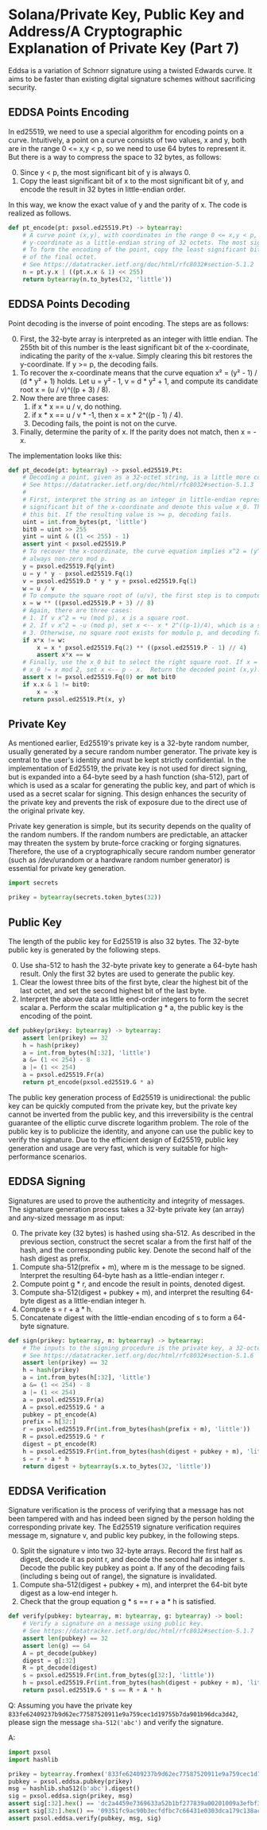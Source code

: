 # Solana/Private Key, Public Key and Address/A Cryptographic Explanation of Private Key (Part 7)

Eddsa is a variation of Schnorr signature using a twisted Edwards curve. It aims to be faster than existing digital signature schemes without sacrificing security.

## EDDSA Points Encoding

In ed25519, we need to use a special algorithm for encoding points on a curve. Intuitively, a point on a curve consists of two values, x and y, both are in the range 0 <= x,y < p, so we need to use 64 bytes to represent it. But there is a way to compress the space to 32 bytes, as follows:

0. Since y < p, the most significant bit of y is always 0.
0. Copy the least significant bit of x to the most significant bit of y, and encode the result in 32 bytes in little-endian order.

In this way, we know the exact value of y and the parity of x. The code is realized as follows.

```py
def pt_encode(pt: pxsol.ed25519.Pt) -> bytearray:
    # A curve point (x,y), with coordinates in the range 0 <= x,y < p, is coded as follows. First, encode the
    # y-coordinate as a little-endian string of 32 octets. The most significant bit of the final octet is always zero.
    # To form the encoding of the point, copy the least significant bit of the x-coordinate to the most significant bit
    # of the final octet.
    # See https://datatracker.ietf.org/doc/html/rfc8032#section-5.1.2
    n = pt.y.x | ((pt.x.x & 1) << 255)
    return bytearray(n.to_bytes(32, 'little'))
```

## EDDSA Points Decoding

Point decoding is the inverse of point encoding. The steps are as follows:

0. First, the 32-byte array is interpreted as an integer with little endian. The 255th bit of this number is the least significant bit of the x-coordinate, indicating the parity of the x-value. Simply clearing this bit restores the y-coordinate. If y >= p, the decoding fails.
0. To recover the x-coordinate means that the curve equation x² = (y² - 1) / (d * y² + 1) holds. Let u = y² - 1, v = d * y² + 1, and compute its candidate root x = (u / v)^((p + 3) / 8).
0. Now there are three cases:
    1. if x * x == u / v, do nothing.
    2. if x * x == u / v * -1, then x = x * 2^((p - 1) / 4).
    3. Decoding fails, the point is not on the curve.
0. Finally, determine the parity of x. If the parity does not match, then x = -x.

The implementation looks like this:

```py
def pt_decode(pt: bytearray) -> pxsol.ed25519.Pt:
    # Decoding a point, given as a 32-octet string, is a little more complicated.
    # See https://datatracker.ietf.org/doc/html/rfc8032#section-5.1.3
    #
    # First, interpret the string as an integer in little-endian representation. Bit 255 of this number is the least
    # significant bit of the x-coordinate and denote this value x_0. The y-coordinate is recovered simply by clearing
    # this bit. If the resulting value is >= p, decoding fails.
    uint = int.from_bytes(pt, 'little')
    bit0 = uint >> 255
    yint = uint & ((1 << 255) - 1)
    assert yint < pxsol.ed25519.P
    # To recover the x-coordinate, the curve equation implies x^2 = (y^2 - 1) / (d y^2 + 1) (mod p). The denominator is
    # always non-zero mod p.
    y = pxsol.ed25519.Fq(yint)
    u = y * y - pxsol.ed25519.Fq(1)
    v = pxsol.ed25519.D * y * y + pxsol.ed25519.Fq(1)
    w = u / v
    # To compute the square root of (u/v), the first step is to compute the candidate root x = (u/v)^((p+3)/8).
    x = w ** ((pxsol.ed25519.P + 3) // 8)
    # Again, there are three cases:
    # 1. If v x^2 = +u (mod p), x is a square root.
    # 2. If v x^2 = -u (mod p), set x <-- x * 2^((p-1)/4), which is a square root.
    # 3. Otherwise, no square root exists for modulo p, and decoding fails.
    if x*x != w:
        x = x * pxsol.ed25519.Fq(2) ** ((pxsol.ed25519.P - 1) // 4)
        assert x*x == w
    # Finally, use the x_0 bit to select the right square root. If x = 0, and x_0 = 1, decoding fails. Otherwise, if
    # x_0 != x mod 2, set x <-- p - x.  Return the decoded point (x,y).
    assert x != pxsol.ed25519.Fq(0) or not bit0
    if x.x & 1 != bit0:
        x = -x
    return pxsol.ed25519.Pt(x, y)
```

## Private Key

As mentioned earlier, Ed25519's private key is a 32-byte random number, usually generated by a secure random number generator. The private key is central to the user's identity and must be kept strictly confidential. In the implementation of Ed25519, the private key is not used for direct signing, but is expanded into a 64-byte seed by a hash function (sha-512), part of which is used as a scalar for generating the public key, and part of which is used as a secret scalar for signing. This design enhances the security of the private key and prevents the risk of exposure due to the direct use of the original private key.

Private key generation is simple, but its security depends on the quality of the random numbers. If the random numbers are predictable, an attacker may threaten the system by brute-force cracking or forging signatures. Therefore, the use of a cryptographically secure random number generator (such as /dev/urandom or a hardware random number generator) is essential for private key generation.

```py
import secrets

prikey = bytearray(secrets.token_bytes(32))
```

## Public Key

The length of the public key for Ed25519 is also 32 bytes. The 32-byte public key is generated by the following steps.

0. Use sha-512 to hash the 32-byte private key to generate a 64-byte hash result. Only the first 32 bytes are used to generate the public key.
0. Clear the lowest three bits of the first byte, clear the highest bit of the last octet, and set the second highest bit of the last byte.
0. Interpret the above data as little end-order integers to form the secret scalar a. Perform the scalar multiplication g * a, the public key is the encoding of the point.


```py
def pubkey(prikey: bytearray) -> bytearray:
    assert len(prikey) == 32
    h = hash(prikey)
    a = int.from_bytes(h[:32], 'little')
    a &= (1 << 254) - 8
    a |= (1 << 254)
    a = pxsol.ed25519.Fr(a)
    return pt_encode(pxsol.ed25519.G * a)
```

The public key generation process of Ed25519 is unidirectional: the public key can be quickly computed from the private key, but the private key cannot be inverted from the public key, and this irreversibility is the central guarantee of the elliptic curve discrete logarithm problem. The role of the public key is to publicize the identity, and anyone can use the public key to verify the signature. Due to the efficient design of Ed25519, public key generation and usage are very fast, which is very suitable for high-performance scenarios.


## EDDSA Signing

Signatures are used to prove the authenticity and integrity of messages. The signature generation process takes a 32-byte private key (an array) and any-sized message m as input:

0. The private key (32 bytes) is hashed using sha-512. As described in the previous section, construct the secret scalar a from the first half of the hash, and the corresponding public key. Denote the second half of the hash digest as prefix.
0. Compute sha-512(prefix + m), where m is the message to be signed. Interpret the resulting 64-byte hash as a little-endian integer r.
0. Compute point g * r, and encode the result in points, denoted digest.
0. Compute sha-512(digest + pubkey + m), and interpret the resulting 64-byte digest as a little-endian integer h.
0. Compute s = r + a * h.
0. Concatenate digest with the little-endian encoding of s to form a 64-byte signature.

```py
def sign(prikey: bytearray, m: bytearray) -> bytearray:
    # The inputs to the signing procedure is the private key, a 32-octet string, and a message M of arbitrary size.
    # See https://datatracker.ietf.org/doc/html/rfc8032#section-5.1.6
    assert len(prikey) == 32
    h = hash(prikey)
    a = int.from_bytes(h[:32], 'little')
    a &= (1 << 254) - 8
    a |= (1 << 254)
    a = pxsol.ed25519.Fr(a)
    A = pxsol.ed25519.G * a
    pubkey = pt_encode(A)
    prefix = h[32:]
    r = pxsol.ed25519.Fr(int.from_bytes(hash(prefix + m), 'little'))
    R = pxsol.ed25519.G * r
    digest = pt_encode(R)
    h = pxsol.ed25519.Fr(int.from_bytes(hash(digest + pubkey + m), 'little'))
    s = r + a * h
    return digest + bytearray(s.x.to_bytes(32, 'little'))
```

## EDDSA Verification

Signature verification is the process of verifying that a message has not been tampered with and has indeed been signed by the person holding the corresponding private key. The Ed25519 signature verification requires message m, signature v, and public key pubkey, in the following steps.

0. Split the signature v into two 32-byte arrays. Record the first half as digest, decode it as point r, and decode the second half as integer s. Decode the public key pubkey as point a. If any of the decoding fails (including s being out of range), the signature is invalidated.
0. Compute sha-512(digest + pubkey + m), and interpret the 64-bit byte digest as a low-end integer h.
0. Check that the group equation g * s == r + a * h is satisfied.

```py
def verify(pubkey: bytearray, m: bytearray, g: bytearray) -> bool:
    # Verify a signature on a message using public key.
    # See https://datatracker.ietf.org/doc/html/rfc8032#section-5.1.7
    assert len(pubkey) == 32
    assert len(g) == 64
    A = pt_decode(pubkey)
    digest = g[:32]
    R = pt_decode(digest)
    s = pxsol.ed25519.Fr(int.from_bytes(g[32:], 'little'))
    h = pxsol.ed25519.Fr(int.from_bytes(hash(digest + pubkey + m), 'little'))
    return pxsol.ed25519.G * s == R + A * h
```

Q: Assuming you have the private key `833fe62409237b9d62ec77587520911e9a759cec1d19755b7da901b96dca3d42`, please sign the message `sha-512('abc')` and verify the signature.

A:

```py
import pxsol
import hashlib

prikey = bytearray.fromhex('833fe62409237b9d62ec77587520911e9a759cec1d19755b7da901b96dca3d42')
pubkey = pxsol.eddsa.pubkey(prikey)
msg = hashlib.sha512(b'abc').digest()
sig = pxsol.eddsa.sign(prikey, msg)
assert sig[:32].hex() == 'dc2a4459e7369633a52b1bf277839a00201009a3efbf3ecb69bea2186c26b589'
assert sig[32:].hex() == '09351fc9ac90b3ecfdfbc7c66431e0303dca179c138ac17ad9bef1177331a704'
assert pxsol.eddsa.verify(pubkey, msg, sig)
```
